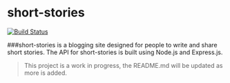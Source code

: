 # short-stories
[![Build Status](https://travis-ci.org/mrbgit/short-stories.svg)](https://travis-ci.org/mrbgit/short-stories)

###short-stories is a blogging site designed for people to write and share short stories. The API for short-stories is built using Node.js and Express.js.

>This project is a work in progress, the README.md will be updated as more is added.
